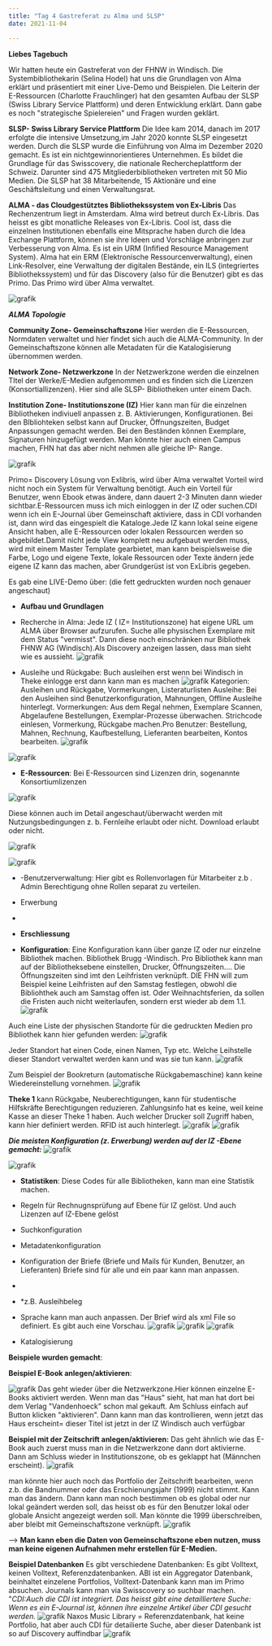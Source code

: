 ```yaml
---
title: "Tag 4 Gastreferat zu Alma und SLSP"
date: 2021-11-04

---
```



**Liebes Tagebuch**

Wir hatten heute ein Gastreferat von der FHNW in Windisch. Die Systembibliothekarin (Selina Hodel) hat uns die Grundlagen von Alma erklärt und präsentiert mit einer Live-Demo und Beispielen. Die Leiterin der E-Ressourcen (Charlotte Frauchlinger) hat den gesamten Aufbau der SLSP (Swiss Library Service Plattform) und deren Entwicklung erklärt. Dann gabe es noch "strategische Spielereien" und Fragen wurden geklärt.

**SLSP- Swiss Library Service Plattform**
Die Idee kam 2014, danach im 2017 erfolgte die intensive Umsetzung,im Jahr 2020 konnte SLSP eingesetzt werden. Durch die SLSP wurde die Einführung von Alma im Dezember 2020 gemacht. Es ist ein nichtgewinnorientieres Unternehmen. Es bildet die Grundlage für das Swisscovery, die nationale Rechercheplattform der Schweiz. Darunter sind 475 Mitgliederbibliotheken vertreten mit 50 Mio Medien. Die SLSP hat 38 Mitarbeitende, 15 Aktionäre und eine Geschäftsleitung und einen Verwaltungsrat.




**ALMA - das Cloudgestütztes Bibliothekssystem von Ex-Libris**
Das Rechenzentrum liegt in Amsterdam. Alma wird betreut durch Ex-Libris. Das heisst es gibt monatliche Releases von Ex-Libris. Cool ist, dass die einzelnen Institutionen ebenfalls eine Mitsprache haben durch die Idea Exchange Plattform, können sie ihre Ideen und Vorschläge anbringen zur Verbesserung von Alma. Es ist ein URM (Infified Resource Management System).
Alma hat ein ERM (Elektronische Ressourcenverwaltung), einen Link-Resolver, eine Verwaltung der digitalen Bestände, ein ILS (integriertes  Bibliothekssystem) und für das Discovery (also für die Benutzer) gibt es das Primo. Das Primo wird über Alma verwaltet.


![grafik](https://user-images.githubusercontent.com/90834735/140959464-6b462add-cd3a-4309-879c-ce573bc0c1d1.png)

**_ALMA Topologie_**

**Community Zone- Gemeinschaftszone**
Hier werden die E-Ressourcen, Normdaten verwaltet und hier findet sich auch die ALMA-Community.
In der Gemeinschaftszone können alle Metadaten für die Katalogisierung übernommen werden.

**Network Zone- Netzwerkzone**
In der Netzwerkzone werden die einzelnen TItel der Werke/E-Medien aufgenommen und es finden sich die Lizenzen (Konsortiallizenzen). Hier sind alle SLSP- Bibliotheken unter einem Dach.

**Institution Zone- Institutionszone (IZ)**
Hier kann man für die einzelnen Bibliotheken indiviuell anpassen z. B. Aktivierungen, Konfigurationen.
Bei den BIbliohteken selbst kann auf Drucker, Öffnungszeiten, Budget Anpassungen gemacht werden. Bei den Beständen können Exemplare, Signaturen hinzugefügt werden. Man könnte hier auch einen Campus machen, FHN hat das aber nicht nehmen alle gleiche IP- Range.



![grafik](https://user-images.githubusercontent.com/90834735/140961441-0b06b854-a620-4608-b94f-894bd1df0fb9.png)

Primo= Discovery Lösung von Exlibris, wird über Alma verwaltet
Vorteil wird nicht noch ein System für Verwaltung benötigt. Auch ein Vorteil für Benutzer, wenn Ebook etwas ändere, dann dauert 2-3 Minuten dann wieder sichtbar.E-Ressourcen muss ich mich einloggen in der IZ oder suchen.CDI wenn ich ein E-Journal über Gemeinschaft aktiviere, dass in CDI vorhanden ist, dann wird das eingespielt die Kataloge.Jede IZ kann lokal seine eigene Ansicht haben, alle E-Ressourcen oder lokalen Ressourcen werden so abgebildet.Damit nicht jede View komplett neu aufgebaut werden muss, wird mit einem Master Template gearbietet, man kann beispielsweise die Farbe, Logo und eigene Texte, lokale Ressourcen oder Texte ändern jede eigene IZ kann das machen, aber Grundgerüst ist von ExLibris gegeben.

Es gab eine LIVE-Demo über: (die fett gedruckten wurden noch genauer angeschaut)

- **Aufbau und Grundlagen**
- Recherche in Alma: Jede IZ ( IZ= Institutionszone) hat eigene URL um ALMA über Browser aufzurufen. Suche alle physischen Exemplare mit dem Status "vermisst". Dann diese noch einschränken nur Bibliothek FHNW AG (Windisch).Als Discovery anzeigen lassen, dass man sieht wie es aussieht.
![grafik](https://user-images.githubusercontent.com/90834735/140962317-be58775d-6744-42ba-9f24-7acb017e927a.png)


- Ausleihe und Rückgabe: Buch ausleihen erst wenn bei Windisch in Theke einlogge erst dann kann man es machen
![grafik](https://user-images.githubusercontent.com/90834735/140962884-a8cc735c-689d-4f37-9f3b-749e96d773e6.png)
Kategorien: Ausleihen und Rückgabe, Vormerkungen, Listeraturlisten
Ausleihe: Bei den Ausleihen sind Benutzerkonfiguration, Mahnungen, Offline Ausleihe hinterlegt. 
Vormerkungen: Aus dem Regal nehmen, Exemplare Scannen, Abgelaufene Bestellungen, Exemplar-Prozesse überwachen. Strichcode einlesen, Vormerkung, Rückgabe machen.Pro Benutzer: Bestellung, Mahnen, Rechnung, Kaufbestellung, Lieferanten bearbeiten, Kontos bearbeiten.
![grafik](https://user-images.githubusercontent.com/90834735/140963653-43d9bb8b-6b8d-474b-b605-ac3123710b39.png)

![grafik](https://user-images.githubusercontent.com/90834735/140963809-488267c5-ec8c-4a98-985f-e33e0390c3b3.png)



- **E-Ressourcen**: Bei E-Ressourcen sind Lizenzen drin, sogenannte Konsortiumlizenzen 

![grafik](https://user-images.githubusercontent.com/90834735/140964025-50e995f6-1d86-440d-a123-e542cbcddd53.png)

Diese können auch im Detail angeschaut/überwacht werden mit Nutzungsbedingungen z. b. Fernleihe erlaubt oder nicht. Download erlaubt oder nicht.

![grafik](https://user-images.githubusercontent.com/90834735/140964173-52ba43da-9cee-42eb-b299-23b740ec7ec8.png)

![grafik](https://user-images.githubusercontent.com/90834735/140964327-44302124-83d1-446b-8e60-6af92a7a5e5f.png)






- -Benutzerverwaltung: Hier gibt es Rollenvorlagen für Mitarbeiter z.b . Admin Berechtigung ohne Rollen separat zu verteilen.
- Erwerbung
- 
- **Erschliessung**





- **Konfiguration**: Eine Konfiguration kann über ganze IZ oder nur einzelne Bibliothek machen.
Bibliothek Brugg -Windisch. Pro Bibliothek kann man auf der Bibliotheksebene einstellen, Drucker, Öffnungszeiten…. Die Öffnungszeiten sind imt den Leihfristen verknüpft. DIE FHN will zum Beispiel keine Leihfristen auf den Samstag festlegen, obwohl die Bibliohthek auch am Samstag offen ist. Oder Weihnachtsferien, da sollen die Fristen auch nicht weiterlaufen, sondern erst wieder ab dem 1.1.
![grafik](https://user-images.githubusercontent.com/90834735/140972388-9f0ba977-83af-4d56-a80e-a7d44e4c27e6.png)

Auch eine Liste der physischen Standorte für die gedruckten Medien pro Bibliothek kann hier gefunden werden:
![grafik](https://user-images.githubusercontent.com/90834735/140972520-bcbbd573-b43c-4ee8-98bb-0824399c322a.png)

Jeder Standort hat einen Code, einen Namen, Typ etc. Welche Leihstelle dieser Standort verwaltet werden kann und was sie tun kann.
![grafik](https://user-images.githubusercontent.com/90834735/140972661-413e93b1-3e42-41f2-a609-6f6ef77cbf0c.png)

Zum Beispiel der Bookreturn (automatische Rückgabemaschine) kann keine Wiedereinstellung vornehmen.
![grafik](https://user-images.githubusercontent.com/90834735/140972822-59a373e5-c821-4095-97bb-2585769566a6.png)

**Theke 1** kann Rückgabe, Neuberechtigungen, kann für studentische Hilfskräfte Berechtigungen reduzieren. Zahlungsinfo hat es keine, weil keine Kasse an dieser Theke 1 haben. Auch welcher Drucker soll Zugriff haben, kann hier definiert werden. RFID ist auch hinterlegt.
![grafik](https://user-images.githubusercontent.com/90834735/140973080-72a050ca-8b10-441e-a03b-af4d30b2cc3f.png)
![grafik](https://user-images.githubusercontent.com/90834735/140973179-ff1cb4a0-c41c-4433-ac7a-a3b1c875f404.png)

**_Die meisten Konfiguration (z. Erwerbung) werden auf der IZ -Ebene gemacht:_**
![grafik](https://user-images.githubusercontent.com/90834735/140974301-35a837a0-fb27-4955-bceb-0af5922ab899.png)

![grafik](https://user-images.githubusercontent.com/90834735/140974148-8e45378d-c98d-4842-8fbe-587149c0c028.png)
- **Statistiken**: Diese Codes für alle Bibliotheken, kann man eine Statistik machen.
- Regeln für Rechnugnsprüfung auf Ebene für IZ gelöst. Und auch Lizenzen auf IZ-Ebene gelöst
- Suchkonfiguration
- Metadatenkonfiguration
- Konfiguration der Briefe (Briefe und Mails für Kunden, Benutzer, an Lieferanten) Briefe sind für alle und ein paar kann man anpassen. 
- 
- *z.B. Ausleihbeleg 
- Sprache kann man auch anpassen.  Der Brief wird als xml File so definiert. Es gibt auch eine Vorschau.
![grafik](https://user-images.githubusercontent.com/90834735/140974417-f5c066d8-e2ed-4332-af0c-56d5b51cdb8b.png)
![grafik](https://user-images.githubusercontent.com/90834735/140974650-2dc82224-cc19-4eb5-8b70-480467c7ccc5.png)
![grafik](https://user-images.githubusercontent.com/90834735/140974758-7674bfee-ccb5-4904-a638-e8d287844ae2.png)











- Katalogisierung


**Beispiele wurden gemacht**:

**Beispiel E-Book anlegen/aktivieren**: 

![grafik](https://user-images.githubusercontent.com/90834735/140965320-e4e85fdb-0238-4b50-91e9-1eee150783d4.png)
Das geht wieder über die Netzwerkzone.Hier können einzelne E-Books aktiviert werden. Wenn man das "Haus" sieht, hat man hat dort bei dem Verlag "Vandenhoeck" schon mal gekauft. Am Schluss einfach auf Button klicken "aktivieren".
Dann kann man das kontrollieren, wenn jetzt das Haus erscheint= dieser Titel ist jetzt in der IZ Windisch auch verfügbar


**Beispiel mit der Zeitschrift anlegen/aktivieren:**
Das geht ähnlich wie das E-Book auch zuerst muss man in die Netzwerkzone dann dort aktivierne. Dann am Schluss wieder in Institutionszone, ob es geklappt hat (Männchen erscheint). 
![grafik](https://user-images.githubusercontent.com/90834735/140965992-ce10fb9f-3c9b-402d-81c6-99542cfa94a6.png)

man könnte hier auch noch das Portfolio der Zeitschrift bearbeiten, wenn z.b. die Bandnummer oder das Erschienungsjahr (1999) nicht stimmt. Kann man das ändern. Dann kann man noch bestimmen ob es global oder nur lokal geändert werden soll, das heisst ob es für den Benutzer lokal oder globale Ansicht angezeigt werden soll. Man könnte die 1999 überschreiben, aber bleibt mit Gemeinschaftszone verknüpft.
![grafik](https://user-images.githubusercontent.com/90834735/140966700-78bdff23-cb04-4ee2-a060-b1631bba9687.png)

--> **Man kann eben die Daten von Gemeinschaftszone eben nutzen, muss man keine eigenen Aufnahmen mehr erstellen für E-Medien.**

**Beispiel Datenbanken**
Es gibt verschiedene Datenbanken: Es gibt Volltext, keinen Volltext, Referenzdatenbanken.
ABI ist ein Aggregator Datenbank, beinhaltet einzelene Portfolios, Volltext-Datenbank kann man im Primo absuchen. Journals kann man via Swisscovery so suchbar machen.
"**CDI*:Auch die CDI ist integriert. Das heisst gibt eine detailliertere Suche: _Wenn es ein E-Journal ist, können ihre einzelne Artikel über CDI gesucht werden_.*
![grafik](https://user-images.githubusercontent.com/90834735/140971601-48d5582b-c888-4fef-815b-4ee510518a6d.png)
Naxos Music Library = Referenzdatenbank, hat keine Portfolio, hat aber auch CDI für detailierte Suche, aber dieser Datenbank ist so auf Discovery auffindbar
![grafik](https://user-images.githubusercontent.com/90834735/140971936-b476541f-148f-446a-aa4c-0dd3534392ff.png)







